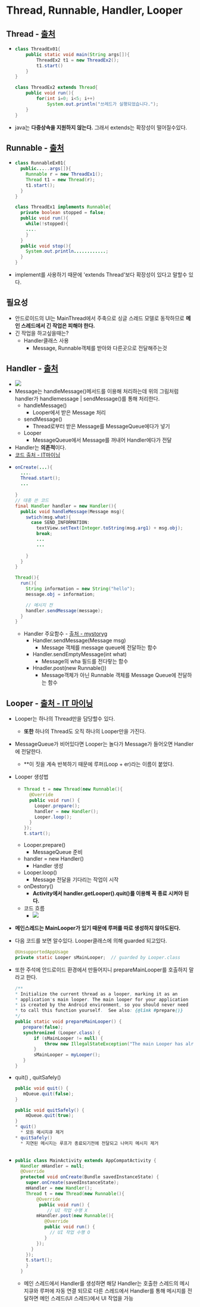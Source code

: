 Thread, Runnable, Handler, Looper
===

Thread - [출처](https://aileen93.tistory.com/105)
---
* ```java
  class ThreadEx01{
      public static void main(String args[]){
          ThreadEx2 t1 = new ThreadEx2();
          t1.start()
      }
  }
  
  class ThreadEx2 extends Thread{
      public void run(){
          for(int i=0; i<5; i++)
              System.out.println("쓰레드가 실행되었습니다.");
      }
  }
  ```      
* java는 **다중상속을 지원하지 않는다.** 그래서 extends는 확장성이 떨어질수있다.

Runnable - [출처](https://aileen93.tistory.com/105)
---
* ```java
  class RunnableEx01{
    public.....args[]){
      Runnable r = new ThreadEx1();
      Thread t1 = new Thread(r);
      t1.start();
    }
  }
  
  class ThreadEx1 implements Runnable{
    private boolean stopped = false;
    public void run(){
      while(!stopped){
      ....
      }
    }
    public void stop(){
      System.out.println............;
    }
  }
* implement를 사용하기 때문에 'extends Thread'보다 확장성이 있다고 말할수 있다.
  
필요성
---
* 안드로이드의 UI는 MainThread에서 주축으로 싱글 스레드 모델로 동작하므로 **메인 스레드에서 긴 작업은 피해야 한다.**
* 긴 작업을 하고싶을때는?
  * Handler클래스 사용
    * Message, Runnable객체를 받아와 다른곳으로 전달해주는것
    
Handler - [출처](https://itmining.tistory.com/5)
---
* ![](/img/handlerThread.png)
* Message는 handleMessage()메서드를 이용해 처리하는데 위의 그림처럼 handler가 handlemessage | sendMessage()를 통해 처리한다.
  * handleMessage()
    * Looper에서 받은 Message 처리
  * sendMessage()
    * Thread로부터 받은 Message를 MessageQueue에다가 넣기
  * Looper
    * MessageQueue에서 Message를 꺼내어 Handler에다가 전달
* Handler는 **의존적**이다.
* [코드 출처 - IT마이닝](https://itmining.tistory.com/16)
* ```java 
  onCreate(...){
    ....
    Thread.start();
    ...
    
  }
  // 대충 쓴 코드
  final Handler handler = new Handler(){
    public void handleMessage(Message msg){
      swtich(msg.what){
        case SEND_INFORMATION:
          textView.setText(Integer.toString(msg.arg1) + msg.obj);
          break;
          ...
          ...
        
      }
    }
  }
  
  Thread(){
    run(){
      String information = new String("hello");
      message.obj = information;

      // 메시지 전
      handler.sendMessage(message);
    }
  }
  ```
  * Handler 주요함수 - [출처 - mystoryg](https://brunch.co.kr/@mystoryg/84)
    * Handler.sendMessage(Message msg) 
      * Message 객체를 message queue에 전달하는 함수
    * Handler.sendEmptyMessage(int what)
      * Message의 wha 필드를 전다랗는 함수
    * Hnadler.post(new Runnable())
      * Message객체가 아닌 Runnable 객체를 Message Queue에 전달하는 함수


Looper - [출처 - IT 마이닝](https://itmining.tistory.com/5)
---
* Looper는 하나의 Thread만을 담당할수 있다.
  * **또한** 하나의 Thread도 오직 하나의 Looper만을 가진다.
* MessageQueue가 비어있다면 Looper는 놀다가 Message가 들어오면 Handler에 전달한다.
  * **이 짓을 계속 반복하기 때문에 루퍼(Loop + er)라는 이름이 붙었다.
* Looper 생성법
  * ```java
    Thread t = new Thread(new Runnable(){
      @Override
      public void run() {
        Looper.prepare(); 
        handler = new Handler();
        Looper.loop();
      }
    });
    t.start();
    ```
  * Looper.prepare()
    * MessageQueue 준비
  * handler = new Handler()
    * Handler 생성
  * Looper.loop()
    * Message 전달을 기다리는 작업이 시작
  * onDestory()
    * **Activity에서 handler.getLooper().quit()를 이용해 꼭 종료 시켜야 된다.**
  * 코드 흐름
    * ![](/img/Looper.png)
    
* **메인스레드는 MainLooper가 있기 때문에 루퍼를 따로 생성하지 않아도된다.**
* 다음 코드를 보면 알수있다. Looper클래스에 의해 guarded 되고있다.
  ```java
  @UnsupportedAppUsage
  private static Looper sMainLooper;  // guarded by Looper.class
* 또한 주석에 안드로이드 환경에서 만들어지니 prepareMainLooper를 호출하지 말라고 한다.
  ```java
  /**
  * Initialize the current thread as a looper, marking it as an
  * application's main looper. The main looper for your application
  * is created by the Android environment, so you should never need
  * to call this function yourself.  See also: {@link #prepare()}
  */
  public static void prepareMainLooper() {
     prepare(false);
     synchronized (Looper.class) {
         if (sMainLooper != null) {
             throw new IllegalStateException("The main Looper has already been prepared.");
         }
         sMainLooper = myLooper();
     }
  }
* quit() , quitSafely()
  ```java
  public void quit() {
     mQueue.quit(false);
  }
  
  public void quitSafely() {
      mQueue.quit(true);
  }
  * quit()
    * 모든 메시지큐 제거
  * quitSafely()
    * 지연된 메시지는 루프가 종료되기전에 전달되고 나머지 메시지 제거


  
* ```java
  public class MainActivity extends AppCompatActivity {  
    Handler mHandler = null; 
    @Override 
    protected void onCreate(Bundle savedInstanceState) { 
      super.onCreate(savedInstanceState); 
      mHandler = new Handler(); 
      Thread t = new Thread(new Runnable(){ 
          @Override 
           public void run() { 
              // UI 작업 수행 X 
          mHandler.post(new Runnable(){ 
             @Override 
             public void run() { 
               // UI 작업 수행 O
             } 
          }); 
        } 
      }); 
      t.start(); 
      } 
    }
    ```
    * 메인 스레드에서 Handler를 생성하면 해당 Handler는 호출한 스레드의 메시지큐와 루퍼에 자동 연결 되므로 다른 스레드에서 Handler를 통해 메시지를 전달하면 메인 스레드(UI 스레드)에서 UI 작업을 가능


